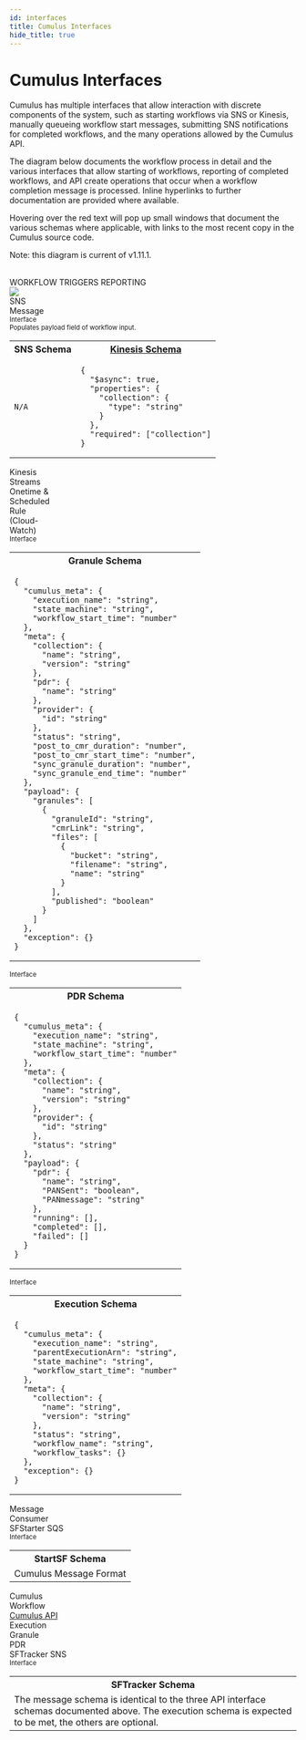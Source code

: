 ```yaml
---
id: interfaces
title: Cumulus Interfaces
hide_title: true
---
```


# Cumulus Interfaces

Cumulus has multiple interfaces that allow interaction with discrete components of the system, such as starting workflows via SNS or Kinesis, manually queueing workflow start messages, submitting SNS notifications for completed workflows, and the many operations allowed by the Cumulus API.

The diagram below documents the workflow process in detail and the various interfaces that allow starting of workflows, reporting of completed workflows, and API create operations that occur when a workflow completion message is processed. Inline hyperlinks to further documentation are provided where available.

Hovering over the red text will pop up small windows that document the various schemas where applicable, with links to the most recent copy in the Cumulus source code.

Note: this diagram is current of v1.11.1.
<br /><br />

<div style="position:relative">
  <span class="diagram-overlay-text" style="left:60px;top:-20px"><a id="trigs">WORKFLOW TRIGGERS</a></span>
  <span class="diagram-overlay-text" style="top:-20px;left:610px;">REPORTING</span>
  <img src="/cumulus/docs/assets/interface_diagram.png" style="min-width:800px;max-width:800px;height:auto" />
  <div class="diagram-overlay-text" style="top:20px;left:30px">
    SNS<br />Message
  </div>
  <div class="diagram-overlay-text red-text" style="top:65px;left:40px;font-size:0.8em;">
    Interface
    <div class="default-text">
      Populates <span class="red-text">payload</span> field of workflow input.
      <table>
        <tr>
          <th>SNS Schema</th>
          <th><a href="https://github.com/nasa/cumulus/blob/master/packages/api/lambdas/kinesis-consumer-event-schema.json">Kinesis Schema</a></th>
        </tr>
        <tr>
          <td><pre><code>N/A</code></pre></td>
          <td><pre><code>{
  "$async": true,
  "properties": {
    "collection": {
      "type": "string"
    }
  },
  "required": ["collection"]
}</code></pre></td>
        </tr>
      </table>
    </div>
  </div>
  <div class="diagram-overlay-text" style="top:85px;left:30px">
    Kinesis<br />Streams
  </div>
  <div class="diagram-overlay-text" style="top:145px;left:30px">
    Onetime &<br />Scheduled<br />Rule<br />(Cloud-<br />Watch)
  </div>
  <div class="diagram-overlay-text red-text" style="top:140px;left:632px;font-size:0.8em;">
    Interface
    <div class="default-text" style="top:-350px">
      <table>
        <tr>
          <th>Granule Schema</th>
        </tr>
        <tr>
          <td><pre><code>{
  "cumulus_meta": {
    "execution_name": "string",
    "state_machine": "string",
    "workflow_start_time": "number"
  },
  "meta": {
    "collection": {
      "name": "string",
      "version": "string"
    },
    "pdr": {
      "name": "string"
    },
    "provider": {
      "id": "string"
    },
    "status": "string",
    "post_to_cmr_duration": "number",
    "post_to_cmr_start_time": "number",
    "sync_granule_duration": "number",
    "sync_granule_end_time": "number"
  },
  "payload": {
    "granules": [
      {
        "granuleId": "string",
        "cmrLink": "string",
        "files": [
          {
            "bucket": "string",
            "filename": "string",
            "name": "string"
          }
        ],
        "published": "boolean"
      }
    ]
  },
  "exception": {}
}</code></pre></td>
        </tr>
      </table>
    </div>
  </div>
  <div class="diagram-overlay-text red-text" style="top:140px;left:715px;font-size:0.8em;">
    Interface
    <div class="default-text" style="top:-250px">
      <table>
        <tr>
          <th>PDR Schema</th>
        </tr>
        <tr>
          <td><pre><code>{
  "cumulus_meta": {
    "execution_name": "string",
    "state_machine": "string",
    "workflow_start_time": "number"
  },
  "meta": {
    "collection": {
      "name": "string",
      "version": "string"
    },
    "provider": {
      "id": "string"
    },
    "status": "string"
  },
  "payload": {
    "pdr": {
      "name": "string",
      "PANSent": "boolean",
      "PANmessage": "string"
    },
    "running": [],
    "completed": [],
    "failed": []
  }
}</code></pre></td>
        </tr>
      </table>
    </div>
  </div>
  <div class="diagram-overlay-text red-text" style="top:140px;left:550px;font-size:0.8em;">
    Interface
    <div class="default-text" style="top:-150px">
      <table>
        <tr>
          <th>Execution Schema</th>
        </tr>
        <tr>
          <td><pre><code>{
  "cumulus_meta": {
    "execution_name": "string",
    "parentExecutionArn": "string",
    "state_machine": "string",
    "workflow_start_time": "number"
  },
  "meta": {
    "collection": {
      "name": "string",
      "version": "string"
    },
    "status": "string",
    "workflow_name": "string",
    "workflow_tasks": {}
  },
  "exception": {}
}</code></pre></td>
        </tr>
      </table>
    </div>
  </div>
  <div class="diagram-overlay-text" style="top:45px;left:180px">
    Message<br />Consumer
  </div>
  <div class="diagram-overlay-text" style="top:203px;left:170px">
    SFStarter SQS
  </div>
  <div class="diagram-overlay-text red-text" style="top:240px;left:190px;font-size:0.8em;">
    Interface
    <div class="default-text" style="bottom:0">
      <table>
        <tr>
          <th>StartSF Schema</th>
        </tr>
        <tr>
          <td>
            <a id="msgFmt">Cumulus Message Format</a>
          </td>
        </tr>
      </table>
    </div>
  </div><div class="diagram-overlay-text" style="top:185px;left:377px">
    <a id="wFlow">Cumulus<br />Workflow</a>
  </div>
  <div class="diagram-overlay-text" style="top:35px;left:610px">
    <a href="https://nasa.github.io/cumulus-api/">Cumulus API</a>
  </div>
  <div class="diagram-overlay-text" style="top:95px;left:540px">
    <span>Execution</span>
  </div>
  <div class="diagram-overlay-text" style="top:95px;left:630px">
    <span>Granule</span>
  </div>
  <div class="diagram-overlay-text" style="top:95px;left:725px">
    <span>PDR</span>
  </div>
  <div class="diagram-overlay-text" style="top:210px;left:605px">
    SFTracker SNS
  </div>
  <div class="diagram-overlay-text red-text" style="top:240px;left:630px;font-size:0.8em;">
    Interface
    <div class="default-text" style="bottom:0;right:0">
      <table>
        <tr>
          <th>
            SFTracker Schema
          </th>
        </tr>
        <tr>
          <td>
            The message schema is identical to the three API interface schemas documented above. The execution schema is expected to be met, the others are optional.
          </td>
        </tr>
      </table>
    </div>
  </div>
</div>

<script type="text/javascript">
var hostpath = window.location.href.substring(0, window.location.href.lastIndexOf('/')+1);
document.getElementById('trigs').setAttribute('href', hostpath+'workflows/workflow-triggers');
document.getElementById('msgFmt').setAttribute('href', hostpath+'workflows/cumulus-task-message-flow#cumulus-message-format');
document.getElementById('wFlow').setAttribute('href', hostpath+'workflows/workflows-readme');
</script>
